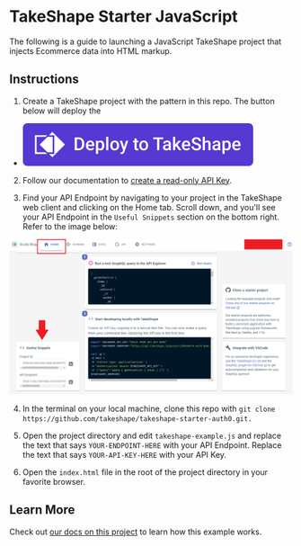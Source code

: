 # TakeShape Starter JavaScript

The following is a guide to launching a JavaScript TakeShape project that injects Ecommerce data into HTML markup.


## Instructions

1. Create a TakeShape project with the pattern in this repo. The button below will deploy the 

* [![Deploy on TakeShape button](./images/deploy-button.png)](https://app.takeshape.io/add-to-takeshape?repo=https://github.com/takeshape/takeshape-starter-javascript/tree/main/.takeshape/pattern)

2. Follow our documentation to [create a read-only API Key](https://app.takeshape.io/docs/api/api-keys).

3. Find your API Endpoint by navigating to your project in the TakeShape web client and clicking on the Home tab. Scroll down, and you'll see your API Endpoint in the `Useful Snippets` section on the bottom right. Refer to the image below:

![Useful Snippets](./images/useful-snippets.png)

4. In the terminal on your local machine, clone this repo with `git clone https://github.com/takeshape/takeshape-starter-auth0.git.`

5. Open the project directory and edit `takeshape-example.js` and replace the text that says `YOUR-ENDPOINT-HERE` with your API Endpoint. Replace the text that says `YOUR-API-KEY-HERE` with your API Key.

6. Open the `index.html` file in the root of the project directory in your favorite browser.


## Learn More

Check out [our docs on this project](https://app.takeshape.io/docs/get-started/client/javascript) to learn how this example works.